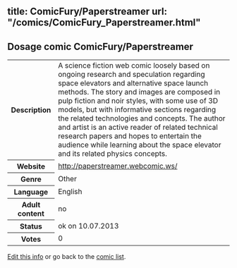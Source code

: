 title: ComicFury/Paperstreamer
url: "/comics/ComicFury_Paperstreamer.html"
---
Dosage comic ComicFury/Paperstreamer
-----------------------------------------

<p id="msg"></p>
<script type="text/javascript">
if (window.location.search === '?edit_info_mail=sent_ok') {
  var elem = document.getElementById("msg");
  elem.innerHTML = 'Edited information sucessfully sent for review, which is usually done daily. Thanks!';
  elem.className = 'ok';
}
</script>
<table class="comicinfo">
<tr>
<th>Description</th><td>A science fiction web comic loosely based on ongoing research and speculation regarding space elevators and alternative space launch methods. The story and images are composed in pulp fiction and noir styles, with some use of 3D models, but with informative sections regarding the related technologies and concepts. The author and artist is an active reader of related technical research papers and hopes to entertain the audience while learning about the space elevator and its related physics concepts.</td>
</tr>
<tr>
<th>Website</th><td><a href="http://paperstreamer.webcomic.ws/">http://paperstreamer.webcomic.ws/</a></td>
</tr>
<tr>
<th>Genre</th><td>Other</td>
</tr>
<tr>
<th>Language</th><td>English</td>
</tr>
<tr>
<th>Adult content</th><td>no</td>
</tr>
<tr>
<th>Status</th><td>ok on 10.07.2013</td>
</tr>
<tr>
<th>Votes</th><td>0</td>
</tr>
</table>

[Edit this info](ComicFury_Paperstreamer_edit.html) or go back to the [comic list](../comic-index.html).
